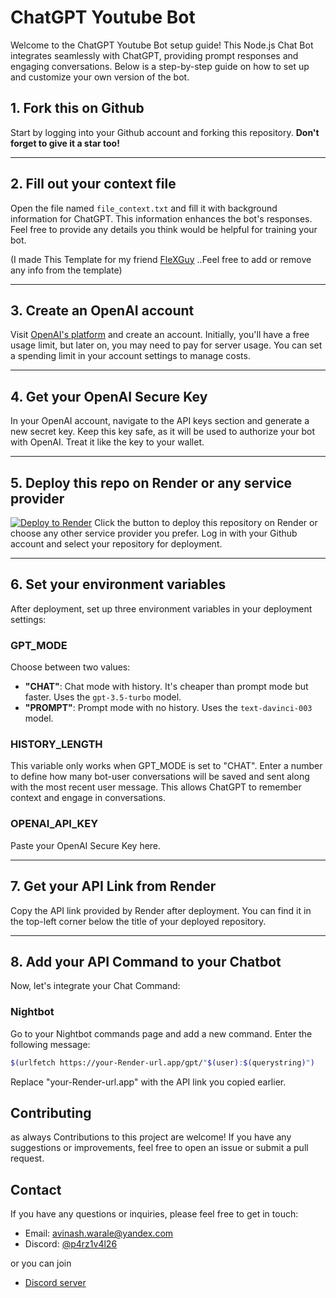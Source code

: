 # ChatGPT Youtube Bot

Welcome to the ChatGPT Youtube Bot setup guide! This Node.js Chat Bot integrates seamlessly with ChatGPT, providing prompt responses and engaging conversations. Below is a step-by-step guide on how to set up and customize your own version of the bot.

## 1. Fork this on Github

Start by logging into your Github account and forking this repository. <strong>Don't forget to give it a star too!</strong>

---

## 2. Fill out your context file

Open the file named `file_context.txt` and fill it with background information for ChatGPT. This information enhances the bot's responses. Feel free to provide any details you think would be helpful for training your bot.

(I made This Template for my friend [FleXGuy](https://www.youtube.com/channel/UCjx7TNunoyeub4E2zhBky2Q) ..Feel free to add or remove any info from the template)

---

## 3. Create an OpenAI account

Visit [OpenAI's platform](https://platform.openai.com) and create an account. Initially, you'll have a free usage limit, but later on, you may need to pay for server usage. You can set a spending limit in your account settings to manage costs.

---

## 4. Get your OpenAI Secure Key

In your OpenAI account, navigate to the API keys section and generate a new secret key. Keep this key safe, as it will be used to authorize your bot with OpenAI. Treat it like the key to your wallet.

---

## 5. Deploy this repo on Render or any service provider

[![Deploy to Render](https://render.com/images/deploy-to-render-button.svg)](https://render.com/deploy)
Click the button to deploy this repository on Render or choose any other service provider you prefer. Log in with your Github account and select your repository for deployment.

---

## 6. Set your environment variables

After deployment, set up three environment variables in your deployment settings:

### GPT_MODE

Choose between two values:

- **"CHAT"**: Chat mode with history. It's cheaper than prompt mode but faster. Uses the `gpt-3.5-turbo` model.
- **"PROMPT"**: Prompt mode with no history. Uses the `text-davinci-003` model.

### HISTORY_LENGTH

This variable only works when GPT_MODE is set to "CHAT". Enter a number to define how many bot-user conversations will be saved and sent along with the most recent user message. This allows ChatGPT to remember context and engage in conversations.

### OPENAI_API_KEY

Paste your OpenAI Secure Key here.

---

## 7. Get your API Link from Render

Copy the API link provided by Render after deployment. You can find it in the top-left corner below the title of your deployed repository.

---

## 8. Add your API Command to your Chatbot

Now, let's integrate your Chat Command:

### Nightbot

Go to your Nightbot commands page and add a new command. Enter the following message:

```bash
$(urlfetch https://your-Render-url.app/gpt/"$(user):$(querystring)")
```

Replace "your-Render-url.app" with the API link you copied earlier.



## Contributing

as always Contributions to this project are welcome! If you have any suggestions or improvements, feel free to open an issue or submit a pull request.


## Contact


If you have any questions or inquiries, please feel free to get in touch:

- Email: avinash.warale@yandex.com
- Discord: [@p4rz1v4l26](https://discordapp.com/users/896411007797325824/)

or you can join 
- [Discord server](https://discord.gg/vFWB2KGcH9)